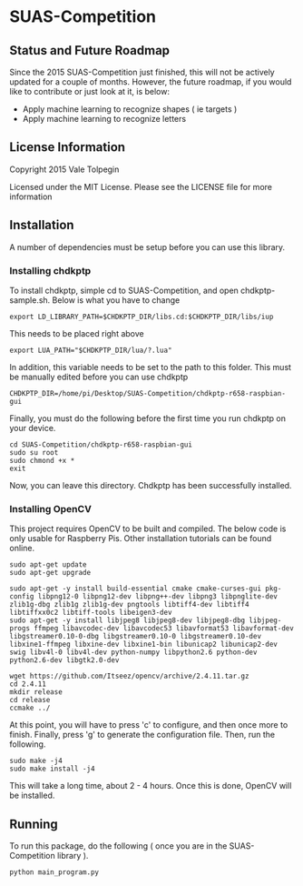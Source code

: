 # SUAS-Competition

## Status and Future Roadmap

Since the 2015 SUAS-Competition just finished, this will not be actively updated for a couple of months. However, the future roadmap, if you would like to contribute or just look at it, is below:

- Apply machine learning to recognize shapes ( ie targets )
- Apply machine learning to recognize letters

## License Information
Copyright 2015 Vale Tolpegin

Licensed under the MIT License. Please see the LICENSE file for more information

## Installation

A number of dependencies must be setup before you can use this library.

### Installing chdkptp

To install chdkptp, simple cd to SUAS-Competition, and open chdkptp-sample.sh. Below is what you have to change

```
export LD_LIBRARY_PATH=$CHDKPTP_DIR/libs.cd:$CHDKPTP_DIR/libs/iup
```

This needs to be placed right above

```
export LUA_PATH="$CHDKPTP_DIR/lua/?.lua"
```

In addition, this variable needs to be set to the path to this folder. This must be manually edited before you can use chdkptp

```
CHDKPTP_DIR=/home/pi/Desktop/SUAS-Competition/chdkptp-r658-raspbian-gui
```

Finally, you must do the following before the first time you run chdkptp on your device.

```
cd SUAS-Competition/chdkptp-r658-raspbian-gui
sudo su root
sudo chmond +x *
exit
```

Now, you can leave this directory. Chdkptp has been successfully installed.

### Installing OpenCV

This project requires OpenCV to be built and compiled. The below code is only usable for Raspberry Pis. Other installation tutorials can be found online.

```
sudo apt-get update
sudo apt-get upgrade

sudo apt-get -y install build-essential cmake cmake-curses-gui pkg-config libpng12-0 libpng12-dev libpng++-dev libpng3 libpnglite-dev zlib1g-dbg zlib1g zlib1g-dev pngtools libtiff4-dev libtiff4 libtiffxx0c2 libtiff-tools libeigen3-dev
sudo apt-get -y install libjpeg8 libjpeg8-dev libjpeg8-dbg libjpeg-progs ffmpeg libavcodec-dev libavcodec53 libavformat53 libavformat-dev libgstreamer0.10-0-dbg libgstreamer0.10-0 libgstreamer0.10-dev libxine1-ffmpeg libxine-dev libxine1-bin libunicap2 libunicap2-dev swig libv4l-0 libv4l-dev python-numpy libpython2.6 python-dev python2.6-dev libgtk2.0-dev

wget https://github.com/Itseez/opencv/archive/2.4.11.tar.gz
cd 2.4.11
mkdir release
cd release
ccmake ../
```

At this point, you will have to press 'c' to configure, and then once more to finish. Finally, press 'g' to generate the configuration file. Then, run the following.

```
sudo make -j4
sudo make install -j4
```

This will take a long time, about 2 - 4 hours. Once this is done, OpenCV will be installed.

## Running

To run this package, do the following ( once you are in the SUAS-Competition library ).

```
python main_program.py
```
